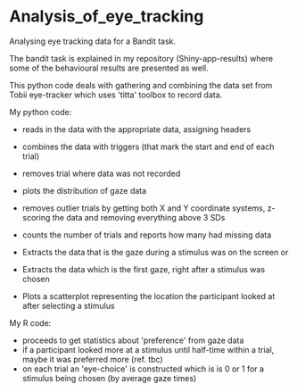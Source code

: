 # Analysis_of_eye_tracking
Analysing eye tracking data for a Bandit task.

The bandit task is explained in my repository (Shiny-app-results) where some of the behavioural results are presented as well. 

This python code deals with gathering and combining the data set from Tobii eye-tracker which uses 'titta' toolbox to record data. 

My python code:
- reads in the data with the appropriate data, assigning headers
- combines the data with triggers (that mark the start and end of each trial)
- removes trial where data was not recorded
- plots the distribution of gaze data 
- removes outlier trials by getting both X and Y coordinate systems, z-scoring the data and removing everything above 3 SDs
- counts the number of trials and reports how many had missing data 

- Extracts the data that is the gaze during a stimulus was on the screen or
- Extracts the data which is the first gaze, right after a stimulus was chosen 

- Plots a scatterplot representing the location the participant looked at after selecting a stimulus 


My R code: 
- proceeds to get statistics about 'preference' from gaze data 
- if a participant looked more at a stimulus until half-time within a trial, maybe it was preferred more (ref. tbc)
- on each trial an 'eye-choice' is constructed which is is 0 or 1 for a stimulus being chosen (by average gaze times) 
